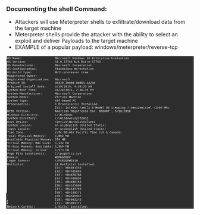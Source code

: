 ### Documenting the shell Command:

* Attackers will use Meterpreter shells to exfiltrate/download data from the target machine 
* Meterpreter shells provide the attacker with the ability to select an exploit and deliver Payloads to the target machine
* EXAMPLE of a popular payload: windows/meterpreter/reverse-tcp 

![pic](19.PNG) 



